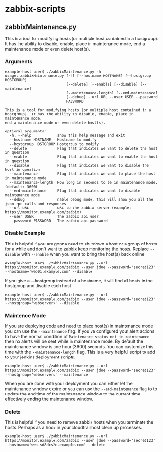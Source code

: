 # zabbix-scripts

## zabbixMaintenance.py
This is a tool for modifying hosts (or multiple host contained in a hostgroup).  It has the ability to disable, enable, place in maintenance mode, end a maintenance mode or even delete host(s).


### Arguments

```
example-host user$ ./zabbixMaintenance.py -h
usage: zabbixMaintenance.py [-h] [--hostname HOSTNAME] [--hostgroup HOSTGROUP]
                            [--delete] [--enable] [--disable] [--maintenance]
                            [--maintenance-length] [--end-maintenance]
                            [--debug] --url URL --user USER --password
                            PASSWORD

This is a tool for modifying hosts (or multiple host contained in a
hostgroup). It has the ability to disable, enable, place in maintenance mode,
end a maintenance mode or even delete host(s).

optional arguments:
  -h, --help            show this help message and exit
  --hostname HOSTNAME   Hostname to modify
  --hostgroup HOSTGROUP Hostgroup to modify
  --delete              Flag that indicates we want to delete the host in question
  --enable              Flag that indicates we want to enable the host in question
  --disable             Flag that indicates we want to disable the host in question
  --maintenance         Flag that indicates we want to place the host in maintenance mode
  --maintenance-length  How long in seconds to be in maintenance mode. (default: 3600)
  --end-maintenance     Flag that indicates we want to disable maintenance mode
  --debug               nable debug mode, this will show you all the json-rpc calls and responses
  --url URL             URL to the zabbix server (example: https://monitor.example.com/zabbix)
  --user USER           The zabbix api user
  --password PASSWORD   The zabbix api password
```

### Disable Example
This is helpful if you are gonna need to shutdown a host or a group of hosts for a while and don't want to zabbix keep monitoring the hosts.  Replace ```--disable``` with ```--enable``` when you want to bring the host(s) back online.

```
example-host user$ ./zabbixMaintenance.py --url https://monitor.example.com/zabbix --user jdoe --password='secret123' --hostname='web01.example.com' --disable
```

If you give a --hostgroup instead of a hostname, it will find all hosts in the hostgroup and disable each host

```
example-host user$ ./zabbixMaintenance.py --url https://monitor.example.com/zabbix --user jdoe --password='secret123' --hostgroup='webservers' --disable
```

### Maintence Mode
If you are deploying code and need to place host(s) in maintenance mode you can use the ```--maintenance``` flag.  If you've configured your alert actions to have the normal condition of ```Maintenance status not in maintenance``` then no alerts will be sent while in maintenance mode.  By default the maintenance window is one hour (3600) seconds.  You can customize this time with the ```--maintenance-length``` flag.  This is a very helpful script to add to your jenkins deployment scripts.


```
example-host user$ ./zabbixMaintenance.py --url https://monitor.example.com/zabbix --user jdoe --password='secret123' --hostgroup='webservers' --maintenance
```

When you are done with your deployment you can either let the maintenance window expire or you can use the ```--end-maintenance``` flag to to update the end time of the maintenance window to the current time effectively ending the maintenance window.

### Delete
This is helpful if you need to remove zabbix hosts when you terminate the hosts.  Perhaps as a hook in your cloudtrail host clean up processes.


```
example-host user$ ./zabbixMaintenance.py --url https://monitor.example.com/zabbix --user jdoe --password='secret123' --hostname='web-sd8dcs2c.example.com' --delete
```